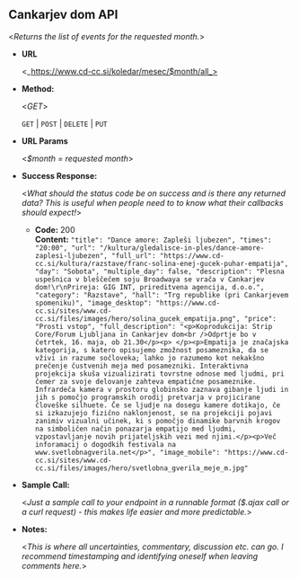 **Cankarjev dom API**
----
  <_Returns the list of events for the requested month._>

* **URL**

  <_https://www.cd-cc.si/koledar/mesec/$month/all_>

* **Method:**
  
  <_GET_>

  `GET` | `POST` | `DELETE` | `PUT`
  
*  **URL Params**

   <_$month = requested month_> 
 
* **Success Response:**
  
  <_What should the status code be on success and is there any returned data? This is useful when people need to to know what their callbacks should expect!_>

  * **Code:** 200 <br />
    **Content:** `"title": "Dance amore: Zapleši ljubezen",
          "times": "20:00",
          "url": "/kultura/gledalisce-in-ples/dance-amore-zaplesi-ljubezen",
          "full_url": "https://www.cd-cc.si/kultura/razstave/franc-solina-enej-gucek-puhar-empatija",
          "day": "Sobota",
          "multiple_day": false,
          "description": "Plesna uspešnica v bleščečem soju Broadwaya se vrača v Cankarjev dom!\r\nPrireja: GIG INT, prireditvena agencija, d.o.o.",
          "category": "Razstave",
          "hall": "Trg republike (pri Cankarjevem spomeniku)",
          "image_desktop": "https://www.cd-cc.si/sites/www.cd-cc.si/files/images/hero/solina_gucek_empatija.png",
          "price": "Prosti vstop",
          "full_description": "<p>Koprodukcija: Strip Core/Forum Ljubljana in Cankarjev dom<br />Odprtje bo v četrtek, 16. maja, ob 21.30</p><p> </p><p>Empatija je značajska kategorija, s katero opisujemo zmožnost posameznika, da se vživi in razume sočloveka; lahko jo razumemo kot nekakšno prečenje čustvenih meja med posamezniki. Interaktivna projekcija skuša vizualizirati tovrstne odnose med ljudmi, pri čemer za svoje delovanje zahteva empatične posameznike. Infrardeča kamera v prostoru globinsko zaznava gibanje ljudi in jih s pomočjo programskih orodij pretvarja v projicirane človeške silhuete. Če se ljudje na dosegu kamere dotikajo, če si izkazujejo fizično naklonjenost, se na projekciji pojavi zanimiv vizualni učinek, ki s pomočjo dinamike barvnih krogov na simboličen način ponazarja empatijo med ljudmi, vzpostavljanje novih prijateljskih vezi med njimi.</p><p>Več inforamacij o dogodkih festivala na www.svetlobnagverila.net</p>",
          "image_mobile": "https://www.cd-cc.si/sites/www.cd-cc.si/files/images/hero/svetlobna_gverila_meje_m.jpg"`


* **Sample Call:**

  <_Just a sample call to your endpoint in a runnable format ($.ajax call or a curl request) - this makes life easier and more predictable._> 

* **Notes:**

  <_This is where all uncertainties, commentary, discussion etc. can go. I recommend timestamping and identifying oneself when leaving comments here._> 
